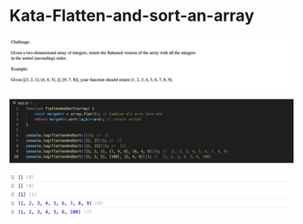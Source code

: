 # Kata-Flatten-and-sort-an-array

![screen image](pic.png)

![code image](code.png)

![console image](con.png)